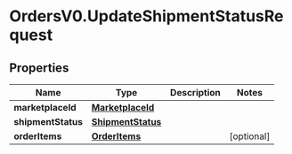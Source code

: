 # OrdersV0.UpdateShipmentStatusRequest

## Properties
Name | Type | Description | Notes
------------ | ------------- | ------------- | -------------
**marketplaceId** | [**MarketplaceId**](MarketplaceId.md) |  | 
**shipmentStatus** | [**ShipmentStatus**](ShipmentStatus.md) |  | 
**orderItems** | [**OrderItems**](OrderItems.md) |  | [optional] 


